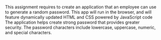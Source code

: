 This assignment requires to create an application that an employee can use to generate a random password.
This app will run in the browser, and will feature dynamically updated HTML and CSS powered by JavaScript code
The application helps create strong password that provides greater security. The password characters include lowercase, uppercase, numeric, and special characters.
